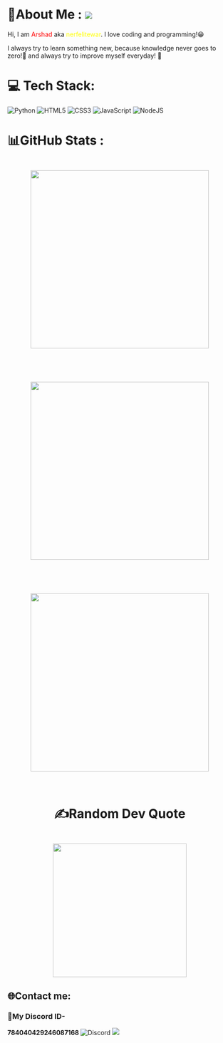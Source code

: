 # 💫About Me : ![](https://cdn.discordapp.com/emojis/980254975198363678.gif?size=40)
Hi, I am <span style="color:red;">Arshad</span> aka <span style="color:yellow">nerfelitewar</span>. I love coding and programming!😁

I always try to learn something new, because knowledge never goes to zero!💯 and always try to improve myself everyday! 🌟
# 💻 Tech Stack:
![Python](https://img.shields.io/badge/python-3670A0?style=for-the-badge&logo=python&logoColor=ffdd54) ![HTML5](https://img.shields.io/badge/html5-%23E34F26.svg?style=for-the-badge&logo=html5&logoColor=white) ![CSS3](https://img.shields.io/badge/css3-%231572B6.svg?style=for-the-badge&logo=css3&logoColor=white) ![JavaScript](https://img.shields.io/badge/javascript-%23323330.svg?style=for-the-badge&logo=javascript&logoColor=%23F7DF1E) ![NodeJS](https://img.shields.io/badge/node.js-6DA55F?style=for-the-badge&logo=node.js&logoColor=white)
# 📊GitHub Stats :
<h1 align="center">
  <img width="400" src="https://github-readme-stats.vercel.app/api?username=nerfelitewar&theme=radical&hide_border=false&include_all_commits=false&count_private=false">
</h1><br>
<h1 align="center">
  <img width="400" src="https://github-readme-streak-stats.herokuapp.com/?user=nerfelitewar&theme=radical&hide_border=false">
</h1><br>

<h1 align="center">
  <img width="400" src="https://github-readme-stats.vercel.app/api/top-langs/?username=nerfelitewar&theme=radical&hide_border=false&include_all_commits=false&count_private=false&layout=compact">
</h1><br>


<h1 style="text-align:center">✍️Random Dev Quote<h1>
<h1 align="center">
  <img width="300" src="https://quotes-github-readme.vercel.app/api?type=vetical&theme=radical">
</h1>

## 🌐Contact me:
### 🤖My Discord ID-
**784040429246087168** ![Discord](https://img.shields.io/badge/Discord-%237289DA.svg?logo=discord&logoColor=white)
![](https://komarev.com/ghpvc/?username=nerfelitewar&color=6547bf&style=flat&label=profile+views)
